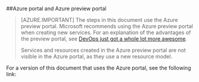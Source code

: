 ##Azure portal and Azure preview portal

> [AZURE.IMPORTANT] The steps in this document use the Azure preview portal. Microsoft recommends using the Azure preview portal when creating new services. For an explanation of the advantages of the preview portal, see [DevOps just got a whole lot more awesome](https://manage.windowsazure.cn). 
> 
> Services and resources created in the Azure preview portal are not visible in the Azure portal, as they use a new resource model.

For a version of this document that uses the Azure portal, see the following link:
